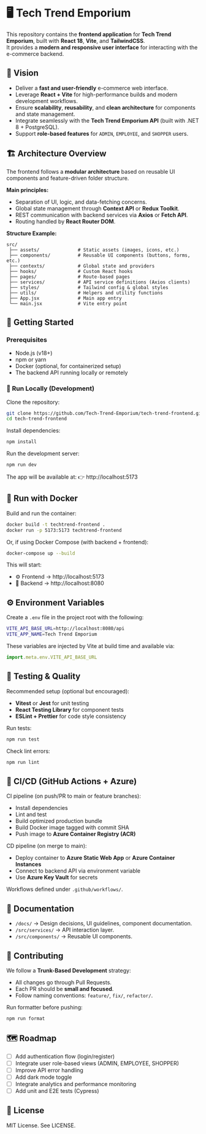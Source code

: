 # 🖥️ Tech Trend Emporium

This repository contains the **frontend application** for **Tech Trend Emporium**, built with **React 18**, **Vite**, and **TailwindCSS**.  
It provides a **modern and responsive user interface** for interacting with the e-commerce backend.

## 📌 Vision

- Deliver a **fast and user-friendly** e-commerce web interface.
- Leverage **React + Vite** for high-performance builds and modern development workflows.
- Ensure **scalability**, **reusability**, and **clean architecture** for components and state management.
- Integrate seamlessly with the **Tech Trend Emporium API** (built with .NET 8 + PostgreSQL).
- Support **role-based features** for `ADMIN`, `EMPLOYEE`, and `SHOPPER` users.

## 🏗️ Architecture Overview

The frontend follows a **modular architecture** based on reusable UI components and feature-driven folder structure.

**Main principles:**
- Separation of UI, logic, and data-fetching concerns.
- Global state management through **Context API** or **Redux Toolkit**.
- REST communication with backend services via **Axios** or **Fetch API**.
- Routing handled by **React Router DOM**.

**Structure Example:**
```plaintext
src/
 ├── assets/              # Static assets (images, icons, etc.)
 ├── components/          # Reusable UI components (buttons, forms, etc.)
 ├── contexts/            # Global state and providers
 ├── hooks/               # Custom React hooks
 ├── pages/               # Route-based pages
 ├── services/            # API service definitions (Axios clients)
 ├── styles/              # Tailwind config & global styles
 ├── utils/               # Helpers and utility functions
 ├── App.jsx              # Main app entry
 └── main.jsx             # Vite entry point
```

## 🚀 Getting Started

### Prerequisites

- Node.js (v18+)
- npm or yarn
- Docker (optional, for containerized setup)
- The backend API running locally or remotely

### 🧱 Run Locally (Development)

Clone the repository:
```bash
git clone https://github.com/Tech-Trend-Emporium/tech-trend-frontend.git
cd tech-trend-frontend
```
Install dependencies:
```bash
npm install
```
Run the development server:
```bash
npm run dev
```
The app will be available at:
👉 http://localhost:5173

## 🐳 Run with Docker

Build and run the container:
```bash
docker build -t techtrend-frontend .
docker run -p 5173:5173 techtrend-frontend
```
Or, if using Docker Compose (with backend + frontend):
```bash
docker-compose up --build
```
This will start:
- ⚙️ Frontend → http://localhost:5173
- 🧩 Backend → http://localhost:8080

## ⚙️ Environment Variables

Create a `.env` file in the project root with the following:

```bash
VITE_API_BASE_URL=http://localhost:8080/api
VITE_APP_NAME=Tech Trend Emporium
```

These variables are injected by Vite at build time and available via:
```javascript
import.meta.env.VITE_API_BASE_URL
```

## 🧪 Testing & Quality

Recommended setup (optional but encouraged):

- **Vitest** or **Jest** for unit testing
- **React Testing Library** for component tests
- **ESLint + Prettier** for code style consistency

Run tests:
```bash
npm run test
```
Check lint errors:
```bash
npm run lint
```

## 🔄 CI/CD (GitHub Actions + Azure)

CI pipeline (on push/PR to main or feature branches):
- Install dependencies
- Lint and test
- Build optimized production bundle
- Build Docker image tagged with commit SHA
- Push image to **Azure Container Registry (ACR)**

CD pipeline (on merge to main):
- Deploy container to **Azure Static Web App** or **Azure Container Instances**
- Connect to backend API via environment variable
- Use **Azure Key Vault** for secrets

Workflows defined under `.github/workflows/`.


## 📖 Documentation

- `/docs/` → Design decisions, UI guidelines, component documentation.
- `/src/services/` → API interaction layer.
- `/src/components/` → Reusable UI components.

## 🤝 Contributing

We follow a **Trunk-Based Development** strategy:
- All changes go through Pull Requests.
- Each PR should be **small and focused**.
- Follow naming conventions: `feature/`, `fix/`, `refactor/`.

Run formatter before pushing:
```bash
npm run format
```

## 🗺️ Roadmap

- [ ] Add authentication flow (login/register)
- [ ] Integrate user role-based views (ADMIN, EMPLOYEE, SHOPPER)
- [ ] Improve API error handling
- [ ] Add dark mode toggle
- [ ] Integrate analytics and performance monitoring
- [ ] Add unit and E2E tests (Cypress)

## 📜 License

MIT License. See LICENSE.
